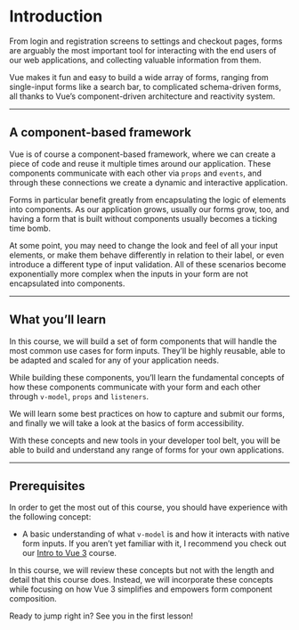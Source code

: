 # Introduction

From login and registration screens to settings and checkout pages, forms are arguably the most important tool for interacting with the end users of our web applications, and collecting valuable information from them.

Vue makes it fun and easy to build a wide array of forms, ranging from single-input forms like a search bar, to complicated schema-driven forms, all thanks to Vue’s component-driven architecture and reactivity system.

---

## A component-based framework

Vue is of course a component-based framework, where we can create a piece of code and reuse it multiple times around our application. These components communicate with each other via `props` and `events`, and through these connections we create a dynamic and interactive application.

Forms in particular benefit greatly from encapsulating the logic of elements into components. As our application grows, usually our forms grow, too, and having a form that is built without components usually becomes a ticking time bomb.

At some point, you may need to change the look and feel of all your input elements, or make them behave differently in relation to their label, or even introduce a different type of input validation. All of these scenarios become exponentially more complex when the inputs in your form are not encapsulated into components.

---

## What you’ll learn

In this course, we will build a set of form components that will handle the most common use cases for form inputs. They’ll be highly reusable, able to be adapted and scaled for any of your application needs.

While building these components, you’ll learn the fundamental concepts of how these components communicate with your form and each other through `v-model`, `props` and `listeners`.

We will learn some best practices on how to capture and submit our forms, and finally we will take a look at the basics of form accessibility.

With these concepts and new tools in your developer tool belt, you will be able to build and understand any range of forms for your own applications.

---

## Prerequisites

In order to get the most out of this course, you should have experience with the following concept:

* A basic understanding of what `v-model` is and how it interacts with native form inputs. If you aren’t yet familiar with it, I recommend you check out our [Intro to Vue 3](https://www.vuemastery.com/courses/intro-to-vue-3/forms-and-v-model-vue3) course.

In this course, we will review these concepts but not with the length and detail that this course does. Instead, we will incorporate these concepts while focusing on how Vue 3 simplifies and empowers form component composition.

Ready to jump right in? See you in the first lesson!